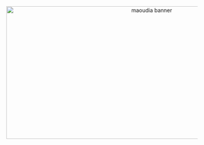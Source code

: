 <a  align="center" href="https://www.maoudia.com/about/">
     <img src="https://www.maoudia.com/images/banners/banner-700x350.webp" alt="maoudia banner" width=750" height="350">
</a>
